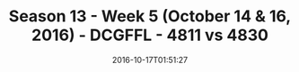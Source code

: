 ---
title: Season 13 - Week 5 (October 14 & 16, 2016) - DCGFFL - 4811 vs 4830
teams_score:
- team: 4811
  score:
- team: 4830
  score: 13
mvp: J. Anderson (Black); W. Chappell (White)
game-ball: A. Mogharabi (Black); K. Malcolm (White)
season: 13
week: 5
date: '2016-10-17T01:51:27'
pageid: season-13-week-5-october-14-16-2016-4811-vs-4830
---